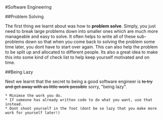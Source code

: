 #Software Engineering

##Problem Solving 

The first thing we learnt about was how to **problem solve**. Simply, you just need to break large problems down into smaller 
ones which are much more manageable and easy to solve. It often helps to write all of these sub-problems down so that when 
you come back to solving the problem some time later, you dont have to start over again. This can also help the problem to 
be split up and allocated to different people. Its also a great idea to make this into some kind of check list to help keep
yourself motivated and on time. 

##Being Lazy

Next we learnt that the secret to being a good software engineer is ~~to try and get away with as little work possible~~ 
sorry, "being lazy". 

	* Minimse the work you do.
	* If someone has already written code to do what you want, use that instead.
	* Dont shoot yourself in the foot (dont be so lazy that you make more work for yourself later!)
